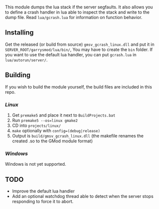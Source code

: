 This module dumps the lua stack if the server segfaults.
It also allows you to define a crash handler in lua able to inspect the stack and write to the dump file.
Read `lua/gcrash.lua` for information on function behavior.

## Installing

Get the released (or build from source) `gmsv_gcrash_linux.dll` and put it in
`SERVER_ROOT/garrysmod/lua/bin/`, You may have to create the `bin` folder.
If you want to use the default lua handler, you can put `gcrash.lua` in `lua/autorun/server/`.

## Building

If you wish to build the module yourself, the build files are included in this repo.

### _Linux_

1. Get `premake5` and place it next to `BuildProjects.bat`
2. Run `premake5 --os=linux gmake2`
3. CD into `projects/linux/`
4. `make` optionally with `config=(debug|release)`
5. Output is `build/gmsv_gcrash_linux.dll` (the makefile renames the created .so to the GMod module format)

### _Windows_

Windows is not yet supported.

## TODO

- Improve the default lua handler
- Add an optional watchdog thread able to detect when the server stops responding to force it to abort.